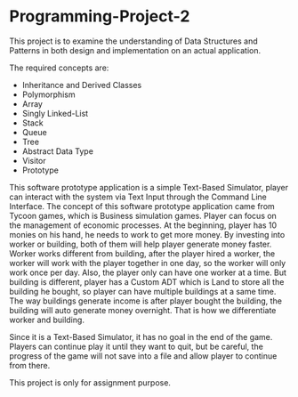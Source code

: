 # Programming-Project-2

This project is to examine the understanding of Data Structures and Patterns in both design and implementation on an actual application.

The required concepts are:
* Inheritance and Derived Classes
* Polymorphism
* Array
* Singly Linked-List
* Stack
* Queue
* Tree
* Abstract Data Type
* Visitor
* Prototype

This software prototype application is a simple Text-Based Simulator, player can interact with the
system via Text Input through the Command Line Interface. The concept of this software prototype
application came from Tycoon games, which is Business simulation games. Player can focus on the
management of economic processes. At the beginning, player has 10 monies on his hand, he needs
to work to get more money. By investing into worker or building, both of them will help player
generate money faster. Worker works different from building, after the player hired a worker, the
worker will work with the player together in one day, so the worker will only work once per day.
Also, the player only can have one worker at a time. But building is different, player has a Custom
ADT which is Land to store all the building he bought, so player can have multiple buildings at a same
time. The way buildings generate income is after player bought the building, the building will auto
generate money overnight. That is how we differentiate worker and building.

Since it is a Text-Based Simulator, it has no goal in the end of the game. Players can continue play it
until they want to quit, but be careful, the progress of the game will not save into a file and allow
player to continue from there.

This project is only for assignment purpose.

